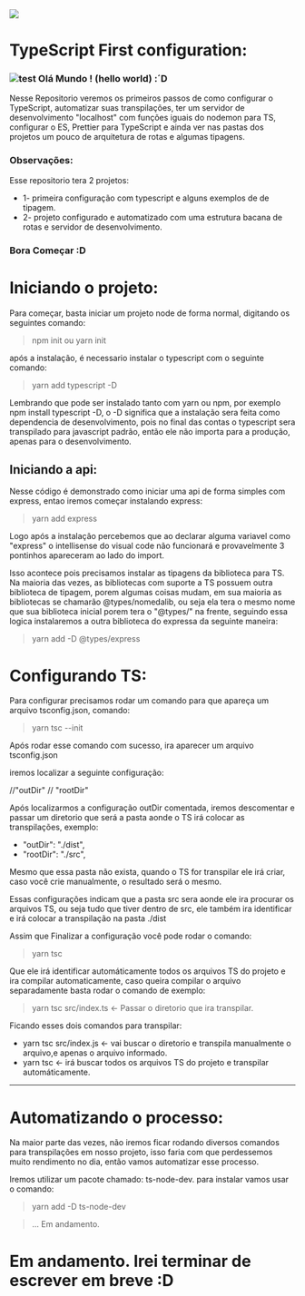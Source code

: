  <img src="https://miro.medium.com/max/3200/1*7QwRdAxb9Q8wejjQJiFJsQ.png">


# TypeScript First configuration:


###  ![test](https://github.com/favicon.ico ) Olá Mundo ! (hello world) :´D
Nesse Repositorio veremos os primeiros passos de como configurar o TypeScript, automatizar suas transpilações, ter um servidor de desenvolvimento "localhost" com funções iguais do nodemon para TS, configurar o ES, Prettier para TypeScript e ainda ver nas pastas dos projetos um pouco de arquitetura de rotas e algumas tipagens.
### Observações:
Esse repositorio tera 2 projetos:
* 1- primeira configuração com typescript e alguns exemplos de de tipagem.
* 2- projeto configurado e automatizado com uma estrutura bacana de rotas e servidor de desenvolvimento.

### Bora Começar :D

# Iniciando o projeto:

Para começar, basta iniciar um projeto node de forma normal, digitando os seguintes comando:

> npm init 
ou
>yarn init

após a instalação, é necessario instalar o typescript com o seguinte comando:

>yarn add typescript -D

Lembrando que pode ser instalado tanto com yarn ou npm, por exemplo npm install typescript -D,
o -D significa que a instalação sera feita como dependencia de desenvolvimento, pois no final das contas
o typescript sera transpilado para javascript padrão, então ele não importa para a produção, apenas para o
desenvolvimento.

## Iniciando a api:
Nesse código é demonstrado como iniciar uma api de forma simples com express, entao iremos começar instalando 
express:

> yarn add express

Logo após a instalação percebemos que ao declarar alguma variavel como "express" o intellisense do visual code 
não funcionará e provavelmente 3 pontinhos apareceram ao lado do import.

Isso acontece pois precisamos instalar as tipagens da biblioteca para TS.
Na maioria das vezes, as bibliotecas com suporte a TS possuem outra biblioteca de tipagem, porem algumas coisas mudam,
em sua maioria as bibliotecas se chamarão @types/nomedalib, ou seja ela tera o mesmo nome que sua biblioteca inicial 
porem tera o "@types/" na frente, seguindo essa logica instalaremos a outra biblioteca do expressa da seguinte maneira:

> yarn add  -D @types/express

# Configurando TS:
Para configurar precisamos rodar um comando para que apareça um arquivo tsconfig.json, comando:

> yarn tsc --init

Após rodar esse comando com sucesso, ira aparecer um arquivo tsconfig.json

iremos localizar a seguinte configuração:

//"outDir" 
// "rootDir"

Após localizarmos a configuração outDir comentada, iremos descomentar e passar um diretorio que será a pasta aonde o TS irá
colocar as transpilações, exemplo:

* "outDir": "./dist",
* "rootDir": "./src",

Mesmo que essa pasta não exista, quando o TS for transpilar ele irá criar, caso você crie manualmente, o resultado será o mesmo.

Essas configurações indicam que a pasta src sera aonde ele ira procurar os arquivos TS, ou seja tudo que tiver dentro de src, ele
também ira identificar e irá colocar a transpilação na pasta ./dist

Assim que Finalizar a configuração você pode rodar o comando:

> yarn tsc

Que ele irá identificar automáticamente todos os arquivos TS do projeto e ira compilar automaticamente, caso queira compilar o 
arquivo separadamente basta rodar o comando de exemplo:

> yarn tsc src/index.ts   <- Passar o diretorio que ira transpilar.

Ficando esses dois comandos para transpilar:

* yarn tsc src/index.js   <- vai buscar o diretorio e transpila manualmente o arquivo,e apenas o arquivo informado.
* yarn tsc     <- irá buscar todos os arquivos TS do projeto e transpilar automáticamente.



--------------------------------------------------------------------------------------------------------------------------------------------------------------------------------
# Automatizando o processo: 

Na maior parte das vezes, não iremos ficar rodando diversos comandos para transpilações em nosso projeto, isso faria com que perdessemos 
muito rendimento no dia, então vamos automatizar esse processo.

Iremos utilizar um pacote chamado: ts-node-dev.
para instalar vamos usar o comando:

> yarn add -D ts-node-dev


> ... Em andamento. 
# Em andamento. Irei terminar de escrever em breve :D



